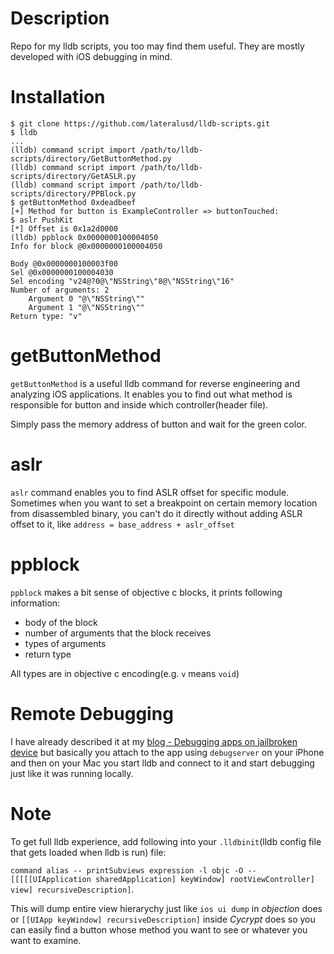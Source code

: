 # Description

Repo for my lldb scripts, you too may find them useful. They are mostly developed with iOS debugging in mind.



# Installation
```
$ git clone https://github.com/lateralusd/lldb-scripts.git
$ lldb
...
(lldb) command script import /path/to/lldb-scripts/directory/GetButtonMethod.py
(lldb) command script import /path/to/lldb-scripts/directory/GetASLR.py
(lldb) command script import /path/to/lldb-scripts/directory/PPBlock.py
$ getButtonMethod 0xdeadbeef
[+] Method for button is ExampleController => buttonTouched:
$ aslr PushKit
[*] Offset is 0x1a2d0000
(lldb) ppblock 0x0000000100004050
Info for block @0x0000000100004050

Body @0x0000000100003f00
Sel @0x0000000100004030
Sel encoding "v24@?0@\"NSString\"8@\"NSString\"16"
Number of arguments: 2
	Argument 0 "@\"NSString\""
	Argument 1 "@\"NSString\""
Return type: "v"
```

# getButtonMethod


`getButtonMethod` is a useful lldb command for reverse engineering and analyzing iOS applications. It enables you to find out what method is responsible for button and inside which controller(header file).

Simply pass the memory address of button and wait for the green color.

# aslr

`aslr` command enables you to find ASLR offset for specific module. Sometimes when you want to set a breakpoint on certain memory location from disassembled binary, you can't do it directly without adding ASLR offset to it, like `address = base_address + aslr_offset`

# ppblock

`ppblock` makes a bit sense of objective c blocks, it prints following information:

* body of the block
* number of arguments that the block receives
* types of arguments
* return type

All types are in objective c encoding(e.g. `v` means `void`)

# Remote Debugging 

I have already described it at my [blog - Debugging apps on jailbroken device](https://lateralusd.github.io/debugging/) but basically you attach to the app using `debugserver` on your iPhone and then on your Mac you start lldb and connect to it and start debugging just like it was running locally.

# Note
To get full lldb experience, add following into your `.lldbinit`(lldb config file that gets loaded when lldb is run) file:

`command alias -- printSubviews expression -l objc -O -- [[[[[UIApplication sharedApplication] keyWindow] rootViewController] view] recursiveDescription]`. 

This will dump entire view hierarychy just like `ios ui dump` in _objection_ does or `[[UIApp keyWindow] recursiveDescription]` inside _Cycrypt_ does so you can easily find a button whose method you want to see or whatever you want to examine.
